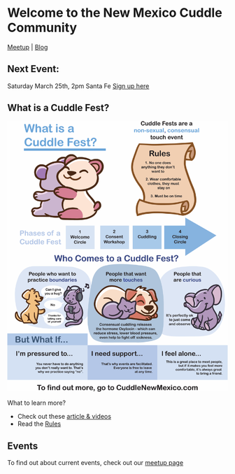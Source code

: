 
# Welcome to the New Mexico Cuddle Community

[Meetup](https://www.meetup.com/new-mexico-cuddle-party/) | [Blog](blog) 

## Next Event:
Saturday March 25th, 2pm
Santa Fe
[Sign up here](https://www.eventbrite.com/e/march-25-cuddles-santa-fe-tickets-582598205917)


## What is a Cuddle Fest?

![cuddle fest poster](images/cuddle_party.png)

What to learn more? 
* Check out these [article & videos](links.md)
* Read the [Rules](rules.md)


## Events

To find out about current events, check out our [meetup page](https://www.meetup.com/new-mexico-cuddle-party/)



